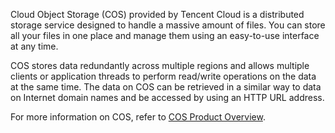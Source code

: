Cloud Object Storage (COS) provided by Tencent Cloud is a distributed storage service designed to handle a massive amount of files. You can store all your files in one place and manage them using an easy-to-use interface at any time.

COS stores data redundantly across multiple regions and allows multiple clients or application threads to perform read/write operations on the data at the same time. The data on COS can be retrieved in a similar way to data on Internet domain names and be accessed by using an HTTP URL address.

For more information on COS, refer to [COS Product Overview](https://intl.cloud.tencent.com/document/product/436).
